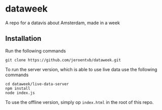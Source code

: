 # dataweek
A repo for a datavis about Amsterdam, made in a week

## Installation
Run the following commands
```
git clone https://github.com/jeroentvb/dataweek.git
```

To run the server version, which is able to use live data use the following commands
```
cd dataweek/live-data-server
npm install
node index.js
```

To use the offline version, simply op `index.html` in the root of this repo.
